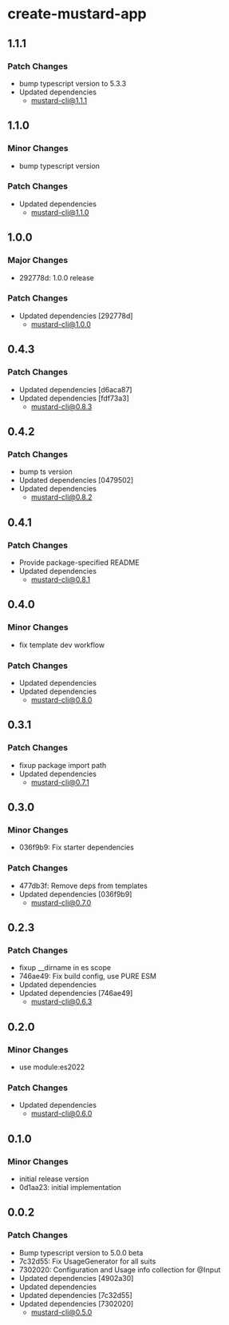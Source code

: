 # create-mustard-app

## 1.1.1

### Patch Changes

- bump typescript version to 5.3.3
- Updated dependencies
  - mustard-cli@1.1.1

## 1.1.0

### Minor Changes

- bump typescript version

### Patch Changes

- Updated dependencies
  - mustard-cli@1.1.0

## 1.0.0

### Major Changes

- 292778d: 1.0.0 release

### Patch Changes

- Updated dependencies [292778d]
  - mustard-cli@1.0.0

## 0.4.3

### Patch Changes

- Updated dependencies [d6aca87]
- Updated dependencies [fdf73a3]
  - mustard-cli@0.8.3

## 0.4.2

### Patch Changes

- bump ts version
- Updated dependencies [0479502]
- Updated dependencies
  - mustard-cli@0.8.2

## 0.4.1

### Patch Changes

- Provide package-specified README
- Updated dependencies
  - mustard-cli@0.8.1

## 0.4.0

### Minor Changes

- fix template dev workflow

### Patch Changes

- Updated dependencies
- Updated dependencies
  - mustard-cli@0.8.0

## 0.3.1

### Patch Changes

- fixup package import path
- Updated dependencies
  - mustard-cli@0.7.1

## 0.3.0

### Minor Changes

- 036f9b9: Fix starter dependencies

### Patch Changes

- 477db3f: Remove deps from templates
- Updated dependencies [036f9b9]
  - mustard-cli@0.7.0

## 0.2.3

### Patch Changes

- fixup \_\_dirname in es scope
- 746ae49: Fix build config, use PURE ESM
- Updated dependencies
- Updated dependencies [746ae49]
  - mustard-cli@0.6.3

## 0.2.0

### Minor Changes

- use module:es2022

### Patch Changes

- Updated dependencies
  - mustard-cli@0.6.0

## 0.1.0

### Minor Changes

- initial release version
- 0d1aa23: initial implementation

## 0.0.2

### Patch Changes

- Bump typescript version to 5.0.0 beta
- 7c32d55: Fix UsageGenerator for all suits
- 7302020: Configuration and Usage info collection for @Input
- Updated dependencies [4902a30]
- Updated dependencies
- Updated dependencies [7c32d55]
- Updated dependencies [7302020]
  - mustard-cli@0.5.0
